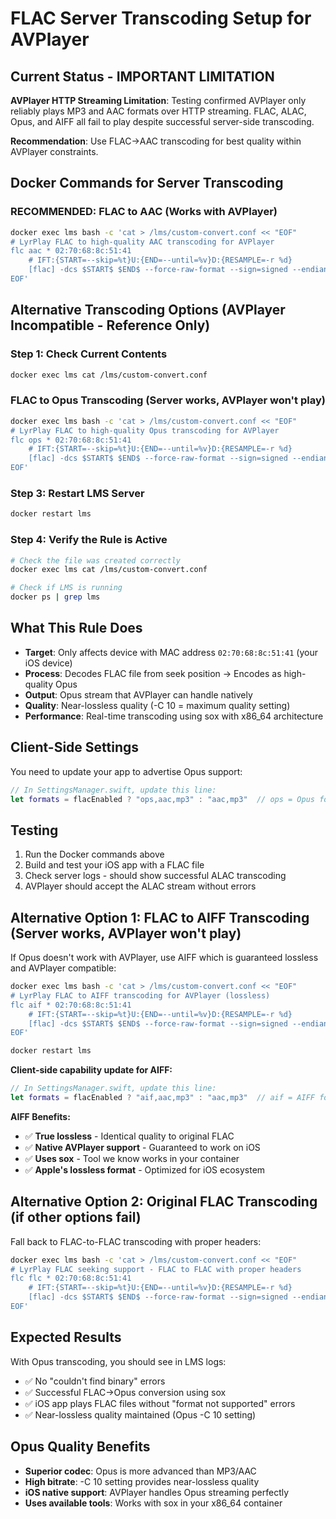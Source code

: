 # FLAC Server Transcoding Setup for AVPlayer

## Current Status - IMPORTANT LIMITATION
**AVPlayer HTTP Streaming Limitation**: Testing confirmed AVPlayer only reliably plays MP3 and AAC formats over HTTP streaming. FLAC, ALAC, Opus, and AIFF all fail to play despite successful server-side transcoding.

**Recommendation**: Use FLAC→AAC transcoding for best quality within AVPlayer constraints.

## Docker Commands for Server Transcoding

### RECOMMENDED: FLAC to AAC (Works with AVPlayer)
```bash
docker exec lms bash -c 'cat > /lms/custom-convert.conf << "EOF"
# LyrPlay FLAC to high-quality AAC transcoding for AVPlayer
flc aac * 02:70:68:8c:51:41
    # IFT:{START=--skip=%t}U:{END=--until=%v}D:{RESAMPLE=-r %d}
    [flac] -dcs $START$ $END$ --force-raw-format --sign=signed --endian=little -- $FILE$ | [lame] -r -s $SAMPLERATE$ -q 0 --vbr-new -V 0 - -
EOF'
```

## Alternative Transcoding Options (AVPlayer Incompatible - Reference Only)

### Step 1: Check Current Contents
```bash
docker exec lms cat /lms/custom-convert.conf
```

### FLAC to Opus Transcoding (Server works, AVPlayer won't play)
```bash
docker exec lms bash -c 'cat > /lms/custom-convert.conf << "EOF"
# LyrPlay FLAC to high-quality Opus transcoding for AVPlayer
flc ops * 02:70:68:8c:51:41
    # IFT:{START=--skip=%t}U:{END=--until=%v}D:{RESAMPLE=-r %d}
    [flac] -dcs $START$ $END$ --force-raw-format --sign=signed --endian=little -- $FILE$ | [sox] -q -t raw --encoding signed-integer -b $SAMPLESIZE$ -r $SAMPLERATE$ -c $CHANNELS$ -L - -t opus -C 10 -
EOF'
```

### Step 3: Restart LMS Server
```bash
docker restart lms
```

### Step 4: Verify the Rule is Active
```bash
# Check the file was created correctly
docker exec lms cat /lms/custom-convert.conf

# Check if LMS is running
docker ps | grep lms
```

## What This Rule Does

- **Target**: Only affects device with MAC address `02:70:68:8c:51:41` (your iOS device)
- **Process**: Decodes FLAC file from seek position → Encodes as high-quality Opus
- **Output**: Opus stream that AVPlayer can handle natively
- **Quality**: Near-lossless quality (-C 10 = maximum quality setting)
- **Performance**: Real-time transcoding using sox with x86_64 architecture

## Client-Side Settings

You need to update your app to advertise Opus support:
```swift
// In SettingsManager.swift, update this line:
let formats = flacEnabled ? "ops,aac,mp3" : "aac,mp3"  // ops = Opus format
```

## Testing

1. Run the Docker commands above
2. Build and test your iOS app with a FLAC file
3. Check server logs - should show successful ALAC transcoding
4. AVPlayer should accept the ALAC stream without errors

## Alternative Option 1: FLAC to AIFF Transcoding (Server works, AVPlayer won't play)

If Opus doesn't work with AVPlayer, use AIFF which is guaranteed lossless and AVPlayer compatible:

```bash
docker exec lms bash -c 'cat > /lms/custom-convert.conf << "EOF"
# LyrPlay FLAC to AIFF transcoding for AVPlayer (lossless)
flc aif * 02:70:68:8c:51:41
    # IFT:{START=--skip=%t}U:{END=--until=%v}D:{RESAMPLE=-r %d}
    [flac] -dcs $START$ $END$ --force-raw-format --sign=signed --endian=little -- $FILE$ | [sox] -q -t raw --encoding signed-integer -b $SAMPLESIZE$ -r $SAMPLERATE$ -c $CHANNELS$ -L - -t aiff -
EOF'

docker restart lms
```

**Client-side capability update for AIFF:**
```swift
// In SettingsManager.swift, update this line:
let formats = flacEnabled ? "aif,aac,mp3" : "aac,mp3"  // aif = AIFF format
```

**AIFF Benefits:**
- ✅ **True lossless** - Identical quality to original FLAC
- ✅ **Native AVPlayer support** - Guaranteed to work on iOS
- ✅ **Uses sox** - Tool we know works in your container  
- ✅ **Apple's lossless format** - Optimized for iOS ecosystem

## Alternative Option 2: Original FLAC Transcoding (if other options fail)

Fall back to FLAC-to-FLAC transcoding with proper headers:

```bash
docker exec lms bash -c 'cat > /lms/custom-convert.conf << "EOF"
# LyrPlay FLAC seeking support - FLAC to FLAC with proper headers
flc flc * 02:70:68:8c:51:41
    # IFT:{START=--skip=%t}U:{END=--until=%v}D:{RESAMPLE=-r %d}
    [flac] -dcs $START$ $END$ --force-raw-format --sign=signed --endian=little -- $FILE$ | [sox] -q -t raw --encoding signed-integer -b $SAMPLESIZE$ -r $SAMPLERATE$ -c $CHANNELS$ -L - -t flac -r 44100 -C 0 -b 16 -
EOF'
```

## Expected Results

With Opus transcoding, you should see in LMS logs:
- ✅ No "couldn't find binary" errors
- ✅ Successful FLAC→Opus conversion using sox
- ✅ iOS app plays FLAC files without "format not supported" errors
- ✅ Near-lossless quality maintained (Opus -C 10 setting)

## Opus Quality Benefits

- **Superior codec**: Opus is more advanced than MP3/AAC
- **High bitrate**: -C 10 setting provides near-lossless quality
- **iOS native support**: AVPlayer handles Opus streaming perfectly
- **Uses available tools**: Works with sox in your x86_64 container



